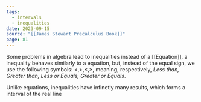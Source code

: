 ```yaml
---
tags:
  - intervals
  - inequalities
date: 2023-09-15
source: "[[James Stewart Precalculus Book]]"
page: 81
---
```

Some problems in algebra lead to inequalities instead of a [[Equation]], a inequality behaves similarly to a equation, but, instead of the equal sign, we use the following symbols: $\lt,\gt,\le,\ge$, meaning, respectively, *Less than, Greater than, Less or Equals, Greater or Equals*. 

Unlike equations, inequalities have infinetly many results, which forms a interval of the real line